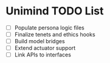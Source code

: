# Unimind TODO List

- [ ] Populate persona logic files
- [ ] Finalize tenets and ethics hooks
- [ ] Build model bridges
- [ ] Extend actuator support
- [ ] Link APIs to interfaces
